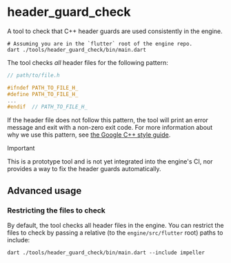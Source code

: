 # header_guard_check

A tool to check that C++ header guards are used consistently in the engine.

```shell
# Assuming you are in the `flutter` root of the engine repo.
dart ./tools/header_guard_check/bin/main.dart
```

The tool checks _all_ header files for the following pattern:

```h
// path/to/file.h

#ifndef PATH_TO_FILE_H_
#define PATH_TO_FILE_H_
...
#endif  // PATH_TO_FILE_H_
```

If the header file does not follow this pattern, the tool will print an error
message and exit with a non-zero exit code. For more information about why we
use this pattern, see [the Google C++ style guide](https://google.github.io/styleguide/cppguide.html#The__define_Guard).

> [!IMPORTANT]
> This is a prototype tool and is not yet integrated into the engine's CI, nor
> provides a way to fix the header guards automatically.

## Advanced usage

### Restricting the files to check

By default, the tool checks all header files in the engine. You can restrict the
files to check by passing a relative (to the `engine/src/flutter` root) paths to
include:

```shell
dart ./tools/header_guard_check/bin/main.dart --include impeller
```
